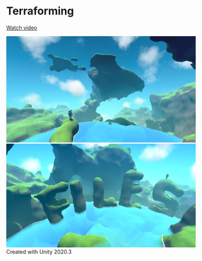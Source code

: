 # Terraforming

[Watch video](https://youtu.be/vTMEdHcKgM4)

![Terraforming](https://raw.githubusercontent.com/SebLague/Images/master/Terraforming.png)
![TerraformingFiles](https://github.com/SebLague/Images/blob/master/TerraformingFiles.png?raw=true)
Created with Unity 2020.3
